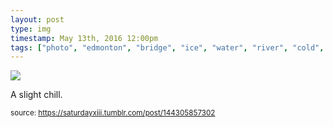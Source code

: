 ```yaml
---
layout: post
type: img
timestamp: May 13th, 2016 12:00pm
tags: ["photo", "edmonton", "bridge", "ice", "water", "river", "cold", "photography"]
---
```

<img src="https://saturdayxiii.github.io/media/144305857302.jpg"/>

A slight chill.
 
  
<small>source: https://saturdayxiii.tumblr.com/post/144305857302</small>